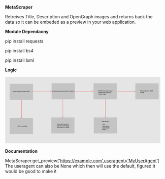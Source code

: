 **MetaScraper**

Retreives Title, Description and OpenGraph images and returns back the data so it can be embeded as a preview in your web application.


**Module Dependacny**

pip install requests 

pip install bs4

pip install lxml


**Logic**

![Logic](https://github.com/V3LKR0W/MetaScraper/blob/master/Logic.png)


**Documentation**

MetaScraper.get_preview('https://example.com',useragent='MyUserAgent')
The useragent can also be None which then will use the default, figured it would be good to make it